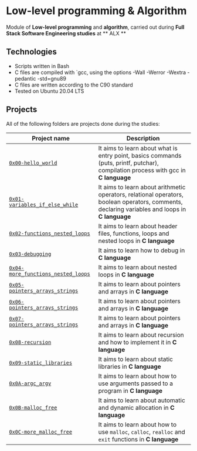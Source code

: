 # Low-level programming & Algorithm

Module of **Low-level programming** and **algorithm**, carried out during **Full Stack Software Engineering studies** at ** ALX **

## Technologies
* Scripts written in Bash
* C files are compiled with `gcc, using the options -Wall -Werror -Wextra -pedantic -std=gnu89
* C files are written according to the C90 standard
* Tested on Ubuntu 20.04 LTS

## Projects
All of the following folders are projects done during the studies:

| Project name | Description |
| ------------ | ----------- |
| [`0x00-hello_world`](https://github.com/Akachukwu96/alx-low_level_programming/edit/master/0x00-hello_world) | It aims to learn about what is entry point, basics commands (puts, printf, putchar), compilation process with gcc in **C language** |
| [`0x01-variables_if_else_while`](https://github.com//holbertonschool-low_level_programming/tree/master/0x01-variables_if_else_while) | It aims to learn about arithmetic operators, relational operators, boolean operators, comments, declaring variables and loops in **C language** |
| [`0x02-functions_nested_loops`](https://github.com/luischaparroc/holbertonschool-low_level_programming/tree/master/0x02-functions_nested_loops) | It aims to learn about header files, functions, loops and nested loops in **C language** |
| [`0x03-debugging`](https://github.com/luischaparroc/holbertonschool-low_level_programming/tree/master/0x03-debugging) | It aims to learn how to debug in **C language** |
| [`0x04-more_functions_nested_loops`](https://github.com/luischaparroc/holbertonschool-low_level_programming/tree/master/0x04-more_functions_nested_loops) | It aims to learn about nested loops in **C language** |
| [`0x05-pointers_arrays_strings`](https://github.com/luischaparroc/holbertonschool-low_level_programming/tree/master/0x05-pointers_arrays_strings) | It aims to learn about pointers and arrays in **C language** |
| [`0x06-pointers_arrays_strings`](https://github.com/luischaparroc/holbertonschool-low_level_programming/tree/master/0x06-pointers_arrays_strings) | It aims to learn about pointers and arrays in **C language** |
| [`0x07-pointers_arrays_strings`](https://github.com/luischaparroc/holbertonschool-low_level_programming/tree/master/0x07-pointers_arrays_strings) | It aims to learn about pointers and arrays in **C language** |
| [`0x08-recursion`](https://github.com/luischaparroc/holbertonschool-low_level_programming/tree/master/0x08-recursion) | It aims to learn about recursion and how to implement it in **C language** |
| [`0x09-static_libraries`](https://github.com/luischaparroc/holbertonschool-low_level_programming/tree/master/0x09-static_libraries) | It aims to learn about static libraries in **C language** |
| [`0x0A-argc_argv`](https://github.com/luischaparroc/holbertonschool-low_level_programming/tree/master/0x0A-argc_argv) | It aims to learn about how to use arguments passed to a program in **C language** |
| [`0x0B-malloc_free`](https://github.com/luischaparroc/holbertonschool-low_level_programming/tree/master/0x0B-malloc_free) | It aims to learn about automatic and dynamic allocation in **C language** |
| [`0x0C-more_malloc_free`](https://github.com/luischaparroc/holbertonschool-low_level_programming/tree/master/0x0C-more_malloc_free) | It aims to learn about how to use `malloc`, `calloc`, `realloc` and `exit` functions in **C language** |
